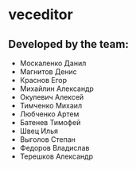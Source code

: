 # veceditor

## Developed by the team:
- Москаленко Данил
- Магнитов Денис
- Краснов Егор
- Михайлин Александр
- Окулевич Алексей
- Тимченко Михаил
- Любченко Артем
- Батенев Тимофей
- Швец Илья
- Выголов Степан
- Федоров Владислав
- Терешков Александр
